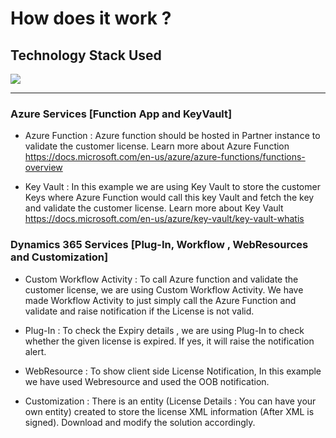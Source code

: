 # How does it work ?

## Technology Stack Used

![](https://github.com/venkatramanak/CPS/blob/users/kvramana/License/Dynamics365Integrations/CSharp/Dynamics365-AppSource-AppLicensing/Images/HighLevelDesignArchitecture.PNG)

***

### Azure Services [Function App and KeyVault]

* Azure Function :  Azure function should be hosted in Partner instance to validate the customer license. Learn more about Azure Function https://docs.microsoft.com/en-us/azure/azure-functions/functions-overview
		
* Key Vault : In this example we are using Key Vault to store the customer Keys where Azure Function would call this key Vault and fetch the key and validate the customer license.
		  Learn more about Key Vault https://docs.microsoft.com/en-us/azure/key-vault/key-vault-whatis
	
### Dynamics 365 Services [Plug-In, Workflow , WebResources and Customization]
	
* Custom Workflow Activity : To call Azure function and validate the customer license, we are using Custom Workflow Activity. We have made Workflow Activity to just simply call the Azure Function and validate and raise notification if the License is not valid. 
		
* Plug-In : To check the Expiry details , we are using Plug-In to check whether the given license is expired. If yes, it will raise the notification alert.
		
* WebResource : To show client side License Notification, In this example we have used Webresource and used the OOB notification.
		
* Customization : There is an entity (License Details : You can have your own entity) created to store the license XML information (After XML is signed).
			 Download and modify the solution accordingly.			 

